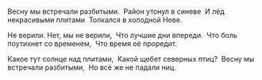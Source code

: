 Весну мы встречали разбитыми.  
Район утонул в синеве  
И лёд некрасивыми плитами  
Толкался в холодной Неве.

Не верили. Нет, мы не верили,  
Что лучшие дни впереди.  
Что боль поутихнет со временем,  
Что время её проредит.

Какое тут солнце над плитами,  
Какой щебет северных птиц?  
Весну мы встречали разбитыми,  
Но всё же не падали ниц.